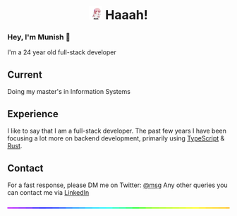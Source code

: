 <h1 align='center'>
  <img src="./dancin.gif" alt="dancin" width="30"/>
  <b>Haaah!</b>
</h1>

### Hey, I'm Munish 👋

I'm a 24 year old full-stack developer
## Current
Doing my master's in Information Systems
## Experience
I like to say that I am a full-stack developer. The past few years I have been focusing a lot more on backend development, primarily using [TypeScript](https://www.typescriptlang.org/) & [Rust](https://www.rust-lang.org/).
## Contact
For a fast response, please DM me on Twitter: [@msg](https://twitter.com/direct_messages/create/munishmummadi) 
Any other queries you can contact me via [LinkedIn](https://www.linkedin.com/in/munishmummadi) 

<img style="width:100%;height:3px;" src="./bar.gif" />